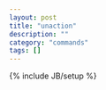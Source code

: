 ```yaml
---
layout: post
title: "unaction"
description: ""
category: "commands"
tags: []
---
```

{% include JB/setup %}

